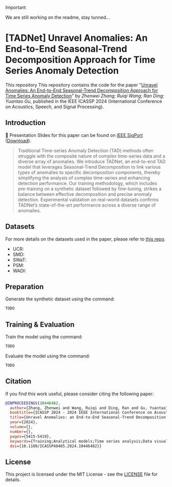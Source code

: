 > [!IMPORTANT] 
> We are still working on the readme, stay tunned...

# [TADNet] Unravel Anomalies: An End-to-End Seasonal-Trend Decomposition Approach for Time Series Anomaly Detection

This repository This repository contains the code for the paper "[Unravel Anomalies: An End-to-End Seasonal-Trend Decomposition Approach for Time Series Anomaly Detection](https://ieeexplore.ieee.org/document/10446482)" by *Zhenwei Zhang; Ruiqi Wang; Ran Ding; Yuantao Gu*, published in the IEEE ICASSP 2024 (International Conference on Acoustics, Speech, and Signal Processing).

## Introduction

:triangular_flag_on_post: Presentation Slides for this paper can be found on [IEEE SigPort](https://sigport.org/documents/unravel-anomalies-end-end-seasonal-trend-decomposition-approach-time-series-anomaly) ([Download](https://sigport.org/sites/default/files/docs/TADNet%20Oral.pdf)). 

> Traditional Time-series Anomaly Detection (TAD) methods often struggle with the composite nature of complex time-series data and a diverse array of anomalies. We introduce TADNet, an end-to-end TAD model that leverages Seasonal-Trend Decomposition to link various types of anomalies to specific decomposition components, thereby simplifying the analysis of complex time-series and enhancing detection performance. Our training methodology, which includes pre-training on a synthetic dataset followed by fine-tuning, strikes a balance between effective decomposition and precise anomaly detection. Experimental validation on real-world datasets confirms TADNet’s state-of-the-art performance across a diverse range of anomalies.


## Datasets

For more details on the datasets used in the paper, please refer to [this repo](https://github.com/imperial-qore/TranAD/tree/main/data).

- UCR:
- SMD:
- SWaT:
- PSM:
- WADI:

## Preparation

<!-- Preprocess all datasets using the command -->

Generate the synthetic dataset using the command:
```bash
TODO
```
## Training & Evaluation

Train the model using the command:
```bash
TODO
```

Evaluate the model using the command:
```bash
TODO
```

## Citation

If you find this work useful, please consider citing the following paper:

```bibtex
@INPROCEEDINGS{10446482,
  author={Zhang, Zhenwei and Wang, Ruiqi and Ding, Ran and Gu, Yuantao},
  booktitle={ICASSP 2024 - 2024 IEEE International Conference on Acoustics, Speech and Signal Processing (ICASSP)}, 
  title={Unravel Anomalies: an End-to-End Seasonal-Trend Decomposition Approach for Time Series Anomaly Detection}, 
  year={2024},
  volume={},
  number={},
  pages={5415-5419},
  keywords={Training;Analytical models;Time series analysis;Data visualization;Signal processing;Data models;Arrays;time-series anomaly detection;seasonal-trend decomposition;time-series analysis;end-to-end},
  doi={10.1109/ICASSP48485.2024.10446482}}
```

## License

This project is licensed under the MIT License - see the [LICENSE](LICENSE) file for details.